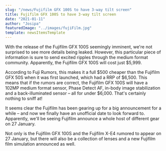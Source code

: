 ```yaml
---
slug: "/news/Fujifilm GFX 100S to have 3-way tilt screen"
title: Fujifilm GFX 100S to have 3-way tilt screen
date: "2021-01-11"
author: "Josipa"
featuredImage: "../images/fujiFilm.jpg"
template: newsItemsTemplate
---
```

With the release of the Fujifilm GFX 100S seemingly imminent, we're not surprised to see more details being leaked. However, this particular piece of information is sure to send excited ripples through the medium format community. Apparently, the Fujifilm GFX 100S will cost just $5,999.

According to Fuji Rumors, this makes it a full $500 cheaper than the Fujifilm GFX 50S when it was first launched, which had a RRP of $6,500. This means that if the rumors are correct, the Fujifilm GFX 100S will have a 102MP medium format sensor, Phase Detect AF, in-body image stabilization and a back-illuminated sensor – all for under $6,000. That's certainly nothing to sniff at! 

It seems clear the Fujifilm has been gearing up for a big announcement for a while – and now we finally have an unofficial date to look forward to. Apparently, we'll be seeing Fujifilm announce a whole host of different gear on 27 January.

Not only is the Fujifilm GFX 100S and the Fujifilm X-E4 rumored to appear on 27 January, but there will also be a collection of lenses and a new Fujifilm film simulation announced as well.